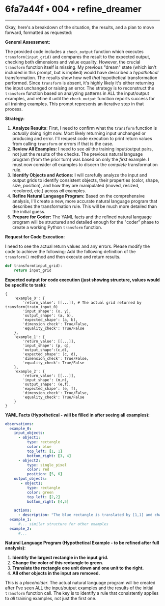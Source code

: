 # 6fa7a44f • 004 • refine_dreamer

---
Okay, here's a breakdown of the situation, the results, and a plan to move forward, formatted as requested:

**General Assessment:**

The provided code includes a `check_output` function which executes `transform(input_grid)` and compares the result to the expected output, checking both dimensions and value equality.  However, the crucial `transform` function itself is missing. My previous "dream" state (which isn't included in this prompt, but is implied) would have described a *hypothetical* transformation. The results show how well *that* hypothetical transformation performed. Since `transform` is absent, it's highly likely it's either returning the input unchanged or raising an error. The strategy is to reconstruct the `transform` function based on analyzing patterns in ALL the input/output examples, and refine it until the `check_output` function reports success for all training examples. This prompt represents an iterative step in that process.

**Strategy:**

1.  **Analyze Results:** First, I need to confirm what the `transform` function is *actually* doing right now. Most likely returning input unchanged or producing and error. I'll request code execution to print return values from calling `transform` or errors if that is the case.
2.  **Review All Examples:** I need to see *all* the training input/output pairs, not just the results of the checks. The previous natural language program (from the prior turn) was based on only the *first* example. I must now consider *all* examples to discern the *complete* transformation rule.
3.  **Identify Objects and Actions:** I will carefully analyze the input and output grids to identify consistent objects, their properties (color, shape, size, position), and how they are manipulated (moved, resized, recolored, etc.) across *all* examples.
4.  **Refine Natural Language Program:** Based on the comprehensive analysis, I'll create a new, more accurate natural language program that describes the transformation rule. This will be much more detailed than the initial guess.
5.  **Prepare for Coder:** The YAML facts and the refined natural language program will be structured and detailed enough for the "coder" phase to create a working Python `transform` function.

**Request for Code Execution:**

I need to see the actual return values and any errors. Please modify the code to achieve the following:
Add the following definition of the `transform()` method and then execute and return
results.

```python
def transform(input_grid):
    return input_grid
```
**Expected output for code execution (just showing structure, values would be specific to task):**

```
{
    'example_0': {
        'return_value': [[...]], # The actual grid returned by transform(train_input_0)
        'input_shape': (x, y),
        'output_shape': (a, b),
        'expected_shape': (a, b),
        'dimension_check': True/False,
        'equality_check': True/False
    },
    'example_1': {
        'return_value': [[...]],
        'input_shape': (p, q),
        'output_shape':(c,d),
        'expected_shape': (c, d),
        'dimension_check': True/False,
        'equality_check': True/False
    },
    'example_2': {
        'return_value': [[...]],
        'input_shape': (m,n),
        'output_shape': (e,f),
        'expected_shape': (e, f),
        'dimension_check': True/False,
        'equality_check': True/False
    }
}
```

**YAML Facts (Hypothetical - will be filled in after seeing all examples):**

```yaml
observations:
  example_0:
    input_objects:
      - object1:
          type: rectangle
          color: blue
          top_left: [1, 1]
          bottom_right: [3, 4]
      - object2:
          type: single_pixel
          color: red
          position: [5, 6]
    output_objects:
       - object1:
          type: rectangle
          color: green
          top_left: [2,2]
          bottom_right: [4,5]

    actions:
      - description: "The blue rectangle is translated by [1,1] and changes color to green"
  example_1:
      #... similar structure for other examples
  example_2:
      #...

```

**Natural Language Program (Hypothetical Example - to be refined after full analysis):**

1.  **Identify the largest rectangle in the input grid.**
2.  **Change the color of this rectangle to green.**
3.  **Translate the rectangle one unit down and one unit to the right.**
4.  **All other objects in the input are removed.**

This is a *placeholder*. The actual natural language program will be created after I've seen ALL the input/output examples and the results of the initial `transform` function call. The key is to identify a rule that consistently applies to *all* training examples, not just the first one.

